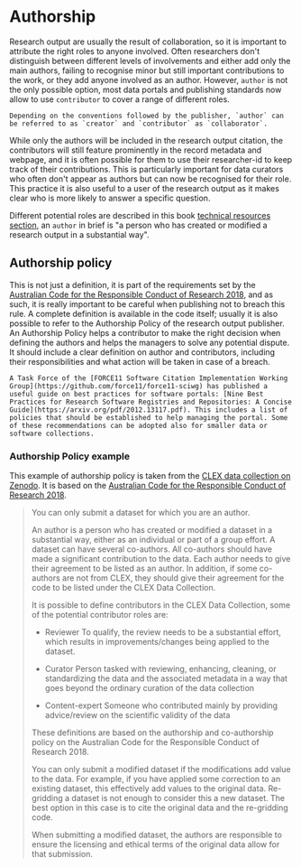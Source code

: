 # Authorship

Research output are usually the result of collaboration, so it is important to attribute the right roles to anyone involved.
Often researchers don't distinguish between different levels of involvements and either add only the main authors, failing to recognise minor but still important contributions to the work, or they add anyone involved as an author.
However, `author` is not the only possible option, most data portals and publishing standards now allow to use `contributor` to cover a range of different roles.
 
```{note}
Depending on the conventions followed by the publisher, `author` can be referred to as `creator` and `contributor` as `collaborator`.  
```
While only the authors will be included in the research output citation, the contributors will still feature prominently in the record metadata and webpage, and it is often possible for them to use their researcher-id to keep track of their contributions.
This is particularly important for data curators who often don't appear as authors but can now be recognised for their role. This practice it is also useful to a user of the research output as it makes clear who is more likely to answer a specific question.
 
Different potential roles are described in this book [technical resources section](../tech/contributors), an `author` in brief is "a person who has created or modified a research output in a substantial way". 

## Authorship policy

This is not just a definition, it is part of the requirements set by the [Australian Code for the Responsible Conduct of Research 2018](https://www.nhmrc.gov.au/about-us/publications/australian-code-responsible-conduct-research-2018#download), and as such, it is really important to be careful when publishing not to breach this rule.
A complete definition is available in the code itself; usually it is also possible to refer to the Authorship Policy of the research output publisher.
An Authorship Policy helps a contributor to make the right decision when defining the authors and helps the managers to solve any potential dispute. It should include a clear definition on author and contributors, including their responsibilities and what action will be taken in case of a breach. 

```{tip}
A Task Force of the [FORCE11 Software Citation Implementation Working Group](https://github.com/force11/force11-sciwg) has published a useful guide on best practices for software portals: [Nine Best Practices for Research Software Registries and Repositories: A Concise Guide](https://arxiv.org/pdf/2012.13117.pdf). This includes a list of policies that should be established to help managing the portal. Some of these recommendations can be adopted also for smaller data or software collections.  
```

### Authorship Policy example

This example of authorship policy is taken from the [CLEX data collection on Zenodo](https://zenodo.org/communities/arc-coe-clex-data/about/). It is based on the [Australian Code for the Responsible Conduct of Research 2018](https://www.nhmrc.gov.au/about-us/publications/australian-code-responsible-conduct-research-2018#download).


> You can only submit a dataset for which you are an author. 
> 
> An author is a person who has created or modified a dataset in a substantial way, either as an individual or part of a group effort. 
> A dataset can have several co-authors. All co-authors should have made a significant contribution to the data. Each author needs to give their agreement to be listed as an author. In addition, if some co-authors are not from CLEX, they should give their agreement for the code to be listed under the CLEX Data Collection.
> 
> It is possible to define contributors in the CLEX Data Collection, some of the potential contributor roles are:
> 
> * Reviewer 
>   To qualify, the review needs to be a substantial effort, which results in improvements/changes being applied to the dataset. 
>
> * Curator 
>   Person tasked with reviewing, enhancing, cleaning, or standardizing the data and the associated metadata in a way that goes beyond the ordinary curation of the data collection
>
> * Content-expert 
>   Someone who contributed mainly by providing advice/review on the scientific validity of the data
>
> These definitions are based on the authorship and co-authorship policy on the Australian Code for the Responsible Conduct of Research 2018.
>
> You can only submit a modified dataset if the modifications add value to the data. For example, if you have applied some correction to an existing dataset, this effectively add values to the original data. Re-gridding a dataset is not enough to consider this a new dataset. The best option in this case is to cite the original data and the re-gridding code.
> 
> When submitting a modified dataset, the authors are responsible to ensure the licensing and ethical terms of the original data allow for that submission. 
